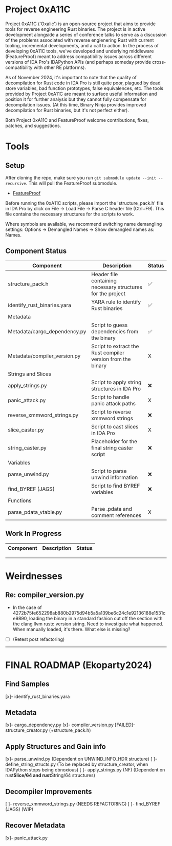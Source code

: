 # Project 0xA11C
Project 0xA11C ('Oxalic') is an open-source project that aims to provide tools for reverse engineering Rust binaries. The project is in active development alongside a series of conference talks to serve as a discussion of the problems associated with reverse engienering Rust with current tooling, incremental developments, and a call to action. In the process of developing 0xA11C tools, we've developed and underlying middleware (FeatureProof) meant to address compatibility issues across different versions of IDA Pro's IDAPython APIs (and perhaps someday provide cross-compatibility with other RE platforms).

As of November 2024, it's important to note that the quality of decompilation for Rust code in IDA Pro is still quite poor, plagued by dead store variables, bad function prototypes, false equivalences, etc. The tools provided by Project 0xA11C are meant to surface useful information and position it for further analysis but they cannot fully compensate for decompilation issues. (At this time, Binary Ninja provides improved decompilation for Rust binaries, but it's not perfect either).

Both Project 0xA11C and FeatureProof welcome contributions, fixes, patches, and suggestions.

# Tools

## Setup
After cloning the repo, make sure you run `git submodule update --init --recursive`. This will pull the FeatureProof submodule.
- [FeatureProof](https://github.com/juanandresgs/FeatureProof.git)

Before running the 0xA11C scripts, please import the 'structure_pack.h' file in IDA Pro by click on File -> Load File -> Parse C header file (Ctrl+F9). This file contains the necessary structures for the scripts to work.

Where symbols are available, we recommend switching name demangling settings: Options -> Demangled Names -> Show demangled names as: Names.

## Component Status

| Component  | Description | Status |
|------------|-------------|--------|
| structure_pack.h  | Header file containing necessary structures for the project | ✅ |
| identify_rust_binaries.yara | YARA rule to identify Rust binaries | ✅ |
| Metadata |
| Metadata/cargo_dependency.py | Script to guess dependencies from the binary | ✅ |
| Metadata/compiler_version.py | Script to extract the Rust compiler version from the binary | X |
| Strings and Slices |
| apply_strings.py | Script to apply string structures in IDA Pro | ❌ |
| panic_attack.py | Script to handle panic attack paths | X |
| reverse_xmmword_strings.py| Script to reverse xmmword strings | ❌ |
| slice_caster.py | Script to cast slices in IDA Pro | X |
| string_caster.py | Placeholder for the final string caster script | ❌ |
| Variables |
| parse_unwind.py | Script to parse unwind information | ❌ |
| find_BYREF (JAGS) | Script to find BYREF variables | ❌ |
| Functions |
| parse_pdata_vtable.py | Parse .pdata and comment references | X |

## Work In Progress
| Component  | Description | Status |
|------------|-------------|--------|

---

# Weirdnesses

## Re: compiler_version.py

- In the case of 4272b75fe652298ab880b2975d94b5a5a139be6c24c1e92136188e1531ce9890, loading the binary in a standard fashion cut off the section with the clang llvm rustc version string. Need to investigate what happened. When manually loaded, it's there. What else is missing?
- [ ] (Retest post refactoring)

---

# FINAL ROADMAP (Ekoparty2024)

## Find Samples

[x]- identify_rust_binaries.yara

## Metadata

[x]- cargo_dependency.py
[x]- compiler_version.py
[FAILED]- structure_creator.py (+structure_pack.h)

## Apply Structures and Gain info

[x]- parse_unwind.py (Dependent on UNWIND_INFO_HDR structure)
[ ]- define_string_structs.py (To be replaced by structure_creator, when IDAPython stops being obnoxious)
[ ]- apply_strings.py (NF) (Dependent on rust**Slice/64 and rust**String/64 structures)

## Decompiler Improvements

[ ]- reverse_xmmword_strings.py (NEEDS REFACTORING)
[ ]- find_BYREF (JAGS) (WIP)

## Recover Metadata

[x]- panic_attack.py
